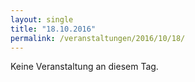 ```yaml
---
layout: single
title: "18.10.2016"
permalink: /veranstaltungen/2016/10/18/
---
```


Keine Veranstaltung an diesem Tag.
